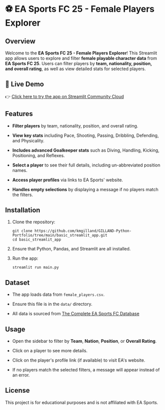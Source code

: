 ⚽ EA Sports FC 25 - Female Players Explorer
=========================================

Overview
--------

Welcome to the **EA Sports FC 25 - Female Players Explorer**! This Streamlit app allows users to explore and filter **female playable character data** from **EA Sports FC 25**. Users can filter players by **team, nationality, position, and overall rating**, as well as view detailed stats for selected players.

## 🚀 Live Demo

👉 [Click here to try the app on Streamlit Community Cloud](https://kmgilland-gilland-python-portfol-basic-streamlit-appmain-diqvfb.streamlit.app/)

Features
--------

-   **Filter players** by team, nationality, position, and overall rating.

-   **View key stats** including Pace, Shooting, Passing, Dribbling, Defending, and Physicality.

-   **Includes advanced Goalkeeper stats** such as Diving, Handling, Kicking, Positioning, and Reflexes.

-   **Select a player** to see their full details, including un-abbreviated position names.

-   **Access player profiles** via links to EA Sports' website.

-   **Handles empty selections** by displaying a message if no players match the filters.

Installation
------------

1.  Clone the repository:

    ```
    git clone https://github.com/kmgilland/GILLAND-Python-Portfolio/tree/main/basic_streamlit_app.git 
    cd basic_streamlit_app
    ```

2.  Ensure that Python, Pandas, and Streamlit are all installed.

3.  Run the app:

    ```
    streamlit run main.py
    ```

Dataset
-------

-   The app loads data from `female_players.csv`.

-   Ensure this file is in the `data/` directory.

-   All data is sourced from [The Complete EA Sports FC Database](https://www.kaggle.com/datasets/nyagami/ea-sports-fc-25-database-ratings-and-stats/data) 

Usage
-----

-   Open the sidebar to filter by **Team**, **Nation**, **Position**, or **Overall Rating**.

-   Click on a player to see more details.

-   Click on the player's profile link (if available) to visit EA's website.

-   If no players match the selected filters, a message will appear instead of an error.

License
-------

This project is for educational purposes and is not affiliated with EA Sports.
